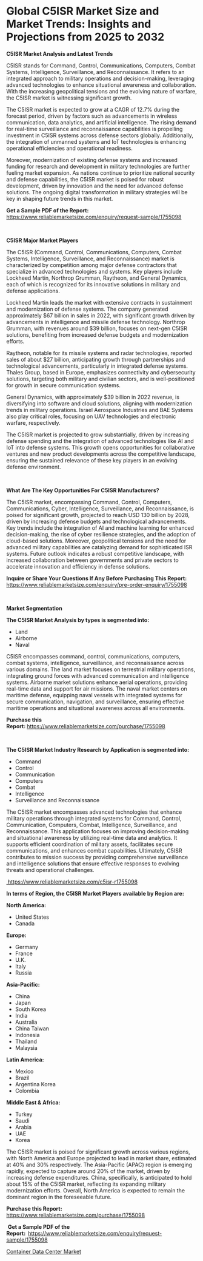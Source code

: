 <p><h1>Global C5ISR Market Size and Market Trends: Insights and Projections from 2025 to 2032</h1></p><p><strong>C5ISR Market Analysis and Latest Trends</strong></p>
<p><p>C5ISR stands for Command, Control, Communications, Computers, Combat Systems, Intelligence, Surveillance, and Reconnaissance. It refers to an integrated approach to military operations and decision-making, leveraging advanced technologies to enhance situational awareness and collaboration. With the increasing geopolitical tensions and the evolving nature of warfare, the C5ISR market is witnessing significant growth.</p><p>The C5ISR market is expected to grow at a CAGR of 12.7% during the forecast period, driven by factors such as advancements in wireless communication, data analytics, and artificial intelligence. The rising demand for real-time surveillance and reconnaissance capabilities is propelling investment in C5ISR systems across defense sectors globally. Additionally, the integration of unmanned systems and IoT technologies is enhancing operational efficiencies and operational readiness.</p><p>Moreover, modernization of existing defense systems and increased funding for research and development in military technologies are further fueling market expansion. As nations continue to prioritize national security and defense capabilities, the C5ISR market is poised for robust development, driven by innovation and the need for advanced defense solutions. The ongoing digital transformation in military strategies will be key in shaping future trends in this market.</p></p>
<p><strong>Get a Sample PDF of the Report:&nbsp;</strong> <a href="https://www.reliablemarketsize.com/enquiry/request-sample/1755098?utm_campaign=1932&utm_medium=2&utm_source=Github&utm_content=ia&utm_term=08042025&utm_id=c5isr">https://www.reliablemarketsize.com/enquiry/request-sample/1755098</a></p>
<p>&nbsp;</p>
<p><strong>C5ISR Major Market Players</strong></p>
<p><p>The C5ISR (Command, Control, Communications, Computers, Combat Systems, Intelligence, Surveillance, and Reconnaissance) market is characterized by competition among major defense contractors that specialize in advanced technologies and systems. Key players include Lockheed Martin, Northrop Grumman, Raytheon, and General Dynamics, each of which is recognized for its innovative solutions in military and defense applications.</p><p>Lockheed Martin leads the market with extensive contracts in sustainment and modernization of defense systems. The company generated approximately $67 billion in sales in 2022, with significant growth driven by advancements in intelligence and missile defense technology. Northrop Grumman, with revenues around $39 billion, focuses on next-gen C5ISR solutions, benefiting from increased defense budgets and modernization efforts.</p><p>Raytheon, notable for its missile systems and radar technologies, reported sales of about $27 billion, anticipating growth through partnerships and technological advancements, particularly in integrated defense systems. Thales Group, based in Europe, emphasizes connectivity and cybersecurity solutions, targeting both military and civilian sectors, and is well-positioned for growth in secure communication systems.</p><p>General Dynamics, with approximately $39 billion in 2022 revenue, is diversifying into software and cloud solutions, aligning with modernization trends in military operations. Israel Aerospace Industries and BAE Systems also play critical roles, focusing on UAV technologies and electronic warfare, respectively.</p><p>The C5ISR market is projected to grow substantially, driven by increasing defense spending and the integration of advanced technologies like AI and IoT into defense systems. This growth opens opportunities for collaborative ventures and new product developments across the competitive landscape, ensuring the sustained relevance of these key players in an evolving defense environment.</p></p>
<p>&nbsp;</p>
<p><strong>What Are The Key Opportunities For C5ISR Manufacturers?</strong></p>
<p><p>The C5ISR market, encompassing Command, Control, Computers, Communications, Cyber, Intelligence, Surveillance, and Reconnaissance, is poised for significant growth, projected to reach USD 130 billion by 2028, driven by increasing defense budgets and technological advancements. Key trends include the integration of AI and machine learning for enhanced decision-making, the rise of cyber resilience strategies, and the adoption of cloud-based solutions. Moreover, geopolitical tensions and the need for advanced military capabilities are catalyzing demand for sophisticated ISR systems. Future outlook indicates a robust competitive landscape, with increased collaboration between governments and private sectors to accelerate innovation and efficiency in defense solutions.</p></p>
<p><strong>Inquire or Share Your Questions If Any Before Purchasing This Report:</strong> <a href="https://www.reliablemarketsize.com/enquiry/pre-order-enquiry/1755098?utm_campaign=1932&utm_medium=2&utm_source=Github&utm_content=ia&utm_term=08042025&utm_id=c5isr">https://www.reliablemarketsize.com/enquiry/pre-order-enquiry/1755098</a></p>
<p>&nbsp;</p>
<p><strong>Market Segmentation</strong></p>
<p><strong>The C5ISR Market Analysis by types is segmented into:</strong></p>
<p><ul><li>Land</li><li>Airborne</li><li>Naval</li></ul></p>
<p><p>C5ISR encompasses command, control, communications, computers, combat systems, intelligence, surveillance, and reconnaissance across various domains. The land market focuses on terrestrial military operations, integrating ground forces with advanced communication and intelligence systems. Airborne market solutions enhance aerial operations, providing real-time data and support for air missions. The naval market centers on maritime defense, equipping naval vessels with integrated systems for secure communication, navigation, and surveillance, ensuring effective maritime operations and situational awareness across all environments.</p></p>
<p><strong>Purchase this Report:&nbsp;</strong><a href="https://www.reliablemarketsize.com/purchase/1755098?utm_campaign=1932&utm_medium=2&utm_source=Github&utm_content=ia&utm_term=08042025&utm_id=c5isr">https://www.reliablemarketsize.com/purchase/1755098</a></p>
<p>&nbsp;</p>
<p><strong>The C5ISR Market Industry Research by Application is segmented into:</strong></p>
<p><ul><li>Command</li><li>Control</li><li>Communication</li><li>Computers</li><li>Combat</li><li>Intelligence</li><li>Surveillance and Reconnaissance</li></ul></p>
<p><p>The C5ISR market encompasses advanced technologies that enhance military operations through integrated systems for Command, Control, Communication, Computers, Combat, Intelligence, Surveillance, and Reconnaissance. This application focuses on improving decision-making and situational awareness by utilizing real-time data and analytics. It supports efficient coordination of military assets, facilitates secure communications, and enhances combat capabilities. Ultimately, C5ISR contributes to mission success by providing comprehensive surveillance and intelligence solutions that ensure effective responses to evolving threats and operational challenges.</p></p>
<p><a href="https://www.reliablemarketsize.com/c5isr-r1755098?utm_campaign=1932&utm_medium=2&utm_source=Github&utm_content=ia&utm_term=08042025&utm_id=c5isr">&nbsp;https://www.reliablemarketsize.com/c5isr-r1755098</a></p>
<p><strong>In terms of Region, the C5ISR Market Players available by Region are:</strong></p>
<p>
    <p> <strong> North America: </strong>
        <ul>
            <li>United States</li>
            <li>Canada</li>
        </ul>
        </p> 
    <p> <strong> Europe: </strong>
        <ul>
            <li>Germany</li>
            <li>France</li>
            <li>U.K.</li>
            <li>Italy</li>
            <li>Russia</li>
        </ul>
        </p> 
    <p> <strong> Asia-Pacific: </strong>
        <ul>
            <li>China</li>
            <li>Japan</li>
            <li>South Korea</li>
            <li>India</li>
            <li>Australia</li>
            <li>China Taiwan</li>
            <li>Indonesia</li>
            <li>Thailand</li>
            <li>Malaysia</li>
        </ul>
        </p> 
    <p> <strong> Latin America: </strong>
        <ul>
            <li>Mexico</li>
            <li>Brazil</li>
            <li>Argentina Korea</li>
            <li>Colombia</li>
        </ul>
        </p> 
    <p> <strong> Middle East & Africa: </strong>
        <ul>
            <li>Turkey</li>
            <li>Saudi</li>
            <li>Arabia</li>
            <li>UAE</li>
            <li>Korea</li>
        </ul>
    </p>
    </p>
<p><p>The C5ISR market is poised for significant growth across various regions, with North America and Europe projected to lead in market share, estimated at 40% and 30% respectively. The Asia-Pacific (APAC) region is emerging rapidly, expected to capture around 20% of the market, driven by increasing defense expenditures. China, specifically, is anticipated to hold about 15% of the C5ISR market, reflecting its expanding military modernization efforts. Overall, North America is expected to remain the dominant region in the foreseeable future.</p></p>
<p><strong>Purchase this Report: </strong><a href="https://www.reliablemarketsize.com/purchase/1755098?utm_campaign=1932&utm_medium=2&utm_source=Github&utm_content=ia&utm_term=08042025&utm_id=c5isr">https://www.reliablemarketsize.com/purchase/1755098</a></p>
<p>&nbsp;<strong>Get a Sample PDF of the Report:&nbsp;&nbsp;</strong><a href="https://www.reliablemarketsize.com/enquiry/request-sample/1755098?utm_campaign=1932&utm_medium=2&utm_source=Github&utm_content=ia&utm_term=08042025&utm_id=c5isr">https://www.reliablemarketsize.com/enquiry/request-sample/1755098</a></p>
<p><strong></strong></p>
<p><p><a href="https://github.com/vimar16th/Market-Research-Report-List-7/blob/main/container-data-center-market.md?utm_campaign=1932&utm_medium=2&utm_source=Github&utm_content=ia&utm_term=08042025&utm_id=c5isr">Container Data Center Market</a></p></p>